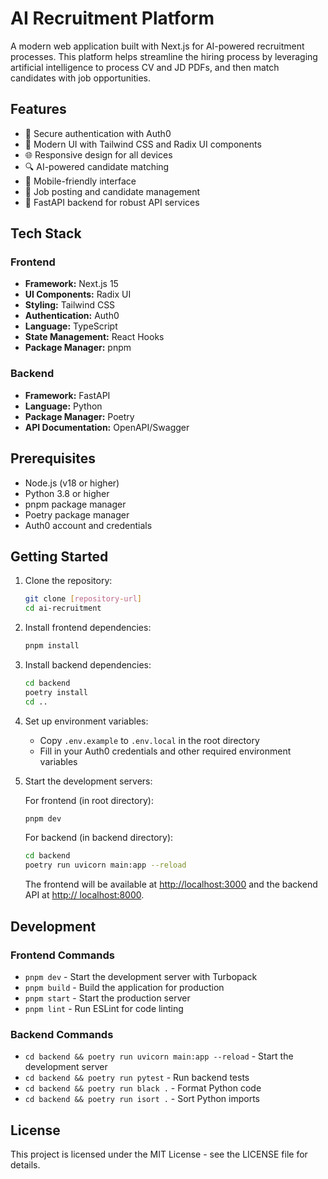 # AI Recruitment Platform

A modern web application built with Next.js for AI-powered recruitment processes. This platform helps streamline the hiring process by leveraging artificial intelligence to process CV and JD PDFs, and then match candidates with job opportunities.

## Features

- 🔐 Secure authentication with Auth0
- 🎨 Modern UI with Tailwind CSS and Radix UI components
- 🌐 Responsive design for all devices
- 🔍 AI-powered candidate matching
- 📱 Mobile-friendly interface
- 🎯 Job posting and candidate management
- 🚀 FastAPI backend for robust API services

## Tech Stack

### Frontend

- **Framework:** Next.js 15
- **UI Components:** Radix UI
- **Styling:** Tailwind CSS
- **Authentication:** Auth0
- **Language:** TypeScript
- **State Management:** React Hooks
- **Package Manager:** pnpm

### Backend

- **Framework:** FastAPI
- **Language:** Python
- **Package Manager:** Poetry
- **API Documentation:** OpenAPI/Swagger

## Prerequisites

- Node.js (v18 or higher)
- Python 3.8 or higher
- pnpm package manager
- Poetry package manager
- Auth0 account and credentials

## Getting Started

1. Clone the repository:

    ```bash
    git clone [repository-url]
    cd ai-recruitment
    ```

2. Install frontend dependencies:

    ```bash
    pnpm install
    ```

3. Install backend dependencies:

    ```bash
    cd backend
    poetry install
    cd ..
    ```

4. Set up environment variables:
   - Copy `.env.example` to `.env.local` in the root directory
   - Fill in your Auth0 credentials and other required environment variables

5. Start the development servers:

    For frontend (in root directory):

    ```bash
    pnpm dev
    ```

    For backend (in backend directory):

    ```bash
    cd backend
    poetry run uvicorn main:app --reload
    ```

    The frontend will be available at [http://localhost:3000](http://localhost:3000) and the backend API at [http://    localhost:8000](http://localhost:8000).

## Development

### Frontend Commands

- `pnpm dev` - Start the development server with Turbopack
- `pnpm build` - Build the application for production
- `pnpm start` - Start the production server
- `pnpm lint` - Run ESLint for code linting

### Backend Commands

- `cd backend && poetry run uvicorn main:app --reload` - Start the development server
- `cd backend && poetry run pytest` - Run backend tests
- `cd backend && poetry run black .` - Format Python code
- `cd backend && poetry run isort .` - Sort Python imports

## License

This project is licensed under the MIT License - see the LICENSE file for details.
